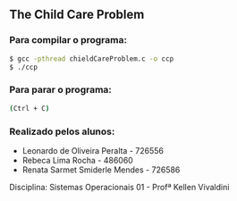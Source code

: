## The Child Care Problem

### Para compilar o programa:
```bash
$ gcc -pthread chieldCareProblem.c -o ccp
$ ./ccp
```
### Para parar o programa:
```bash
(Ctrl + C)
```

### Realizado pelos alunos:
* Leonardo de Oliveira Peralta - 726556
* Rebeca Lima Rocha - 486060
* Renata Sarmet Smiderle Mendes - 726586

Disciplina: Sistemas Operacionais 01 - Profª Kellen Vivaldini
